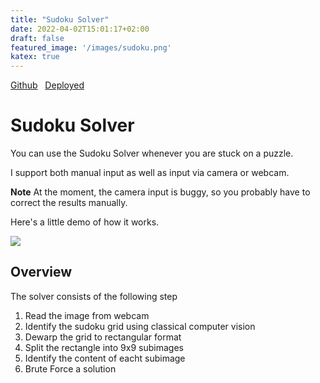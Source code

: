 ```yaml
---
title: "Sudoku Solver"
date: 2022-04-02T15:01:17+02:00
draft: false
featured_image: '/images/sudoku.png'
katex: true
---
```



[Github](https://github.com/scheuclu/sudoku_solver)&nbsp;&nbsp;
[Deployed](https://share.streamlit.io/scheuclu/sudoku_solver/main/webpage.py)

# Sudoku Solver

You can use the Sudoku Solver whenever you are stuck on a puzzle.

I support both manual input as well as input via camera or webcam.

**Note** At the moment, the camera input is buggy, so you probably have to correct the results manually.

Here's a little demo of how it works.

![](/images/sudoku.gif)

## Overview
The solver consists of the following step

1. Read the image from webcam
2. Identify the sudoku grid using classical computer vision
3. Dewarp the grid to rectangular format
4. Split the rectangle into 9x9 subimages
5. Identify the content of eacht subimage
6. Brute Force a solution

